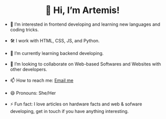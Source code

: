   <h1 align="center">👋 Hi, I’m Artemis!</h1> 

<div class="main">
  <div class="text">
    <ul>
      <li>👀 I’m interested in frontend developing and learning new languages and coding tricks.</li> <br>
      <li>🛠 I work with HTML, CSS, JS, and Python.</li> <br>
      <li>🌱 I’m currently learning backend developing.</li> <br>
      <li>💞️ I’m looking to collaborate on Web-based Softwares and Websites with other developers.</li> <br>
      <li>📫 How to reach me: <a href="mailto:artemis0moh@gmail.com">Email me</a> </li> <br>
      <li>😄 Pronouns: She/Her</li> <br>
      <li>⚡ Fun fact: I love articles on hardware facts and web & sofware developing, get in touch if you have anything interesting.</li> 
    </ul>
  </div>
</div>
